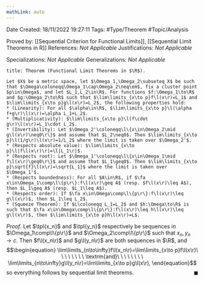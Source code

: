 ```yaml
---
mathLink: auto
---
```


<div class="topSpace"></div>

Date Created: 18/11/2022 19:27:11
Tags: #Type/Theorem #Topic/Analysis

Proved by: [[Sequential Criterion for Functional Limits]], [[Sequential Limit Theorems in R]]
References: _Not Applicable_
Justifications: _Not Applicable_

Specializations: _Not Applicable_
Generalizations: _Not Applicable_

``` ad-Theorem
title: Theorem (Functional Limit Theorems in $\R$).

Let $X$ be a metric space, let $\Omega_1,\Omega_2\subseteq X$ be such that $\Omega\coloneqq\Omega_1\cap\Omega_2\neq\em$, fix a cluster point $p\in\Omega$, and let $L_1,L_2\in\R$. For functions $f:\Omega_1\to\R$ and $g:\Omega_2\to\R$ such that $\lim\limits_{x\to p}f\l(x\r)=L_1$ and $\lim\limits_{x\to p}g\l(x\r)=L_2$, the following properties hold:
* (Linearity): For all $\alpha\in\R$, $\lim\limits_{x\to p}\l(\alpha f+g\r)\l(x\r)=\alpha L_1+L_2$.
* (Multiplicativity): $\lim\limits_{x\to p}\l(f\cdot g\r)\l(x\r)=L_1\cdot L_2$.
* (Invertibility): Let $\Omega_2'\coloneqq\l\{x\in\Omega_2\mid g\l(x\r)\neq0\r\}$ and assume that $L_2\neq0$. Then $\lim\limits_{x\to p}\l(1/g\r)\l(x\r)=1/L_2$ where the limit is taken over $\Omega_2'$.
* (Respects absolute value): $\lim\limits_{x\to p}\l|f\l(x\r)\r|=\l|L_1\r|$.
* (Respects root): Let $\Omega_1'\coloneqq\l\{x\in\Omega_1\mid f\l(x\r)\geq0\r\}$ and assume that $L_1\geq0$. Then $\lim\limits_{x\to p}\sqrt{f}\l(x\r)=\sqrt{L_1}$ where the limit is taken over $\Omega_1'$.
* (Respects boundedness): For all $A\in\R$, if $\fa x\in\Omega_1\comp\l\{p\r\}:f\l(x\r)\geq A$ (resp. $f\l(x\r)\leq A$), then $L_1\geq A$ (resp. $L_1\leq A$).
* (Respects order): If $\fa x\in\Omega\comp\l\{p\r\}:f\l(x\r)\leq g\l(x\r)$, then $L_1\leq L_2$.
* (Squeeze Theorem): If $L\coloneqq L_1=L_2$ and $h:\Omega\to\R$ is such that $\fa x\in\Omega\comp\l\{p\r\}:f\l(x\r)\leq h\l(x\r)\leq g\l(x\r)$, then $\lim\limits_{x\to p}h\l(x\r)=L$.

```

_Proof_. Let $\tpl{x_n}$ and $\tpl{y_n}$ respectively be sequences in $\Omega_1\comp\l\{p\r\}$ and $\Omega_2\comp\l\{p\r\}$ such that $x_n,y_n\to c$. Then $f\l(x_n\r)$ and $g\l(y_n\r)$ are both sequences in $\R$, and
$$\begin{equation}
    \lim\limits_{n\to\infty}f\l(x_n\r)=\lim\limits_{x\to p}f\l(x\r)\ \ \ \ \ \ \ \ \textrm{and}\ \ \ \ \ \ \ \ \lim\limits_{n\to\infty}g\l(y_n\r)=\lim\limits_{x\to p}g\l(x\r),
\end{equation}$$
so everything follows by sequential limit theorems.<span style="float:right;">$\blacksquare$</span>
